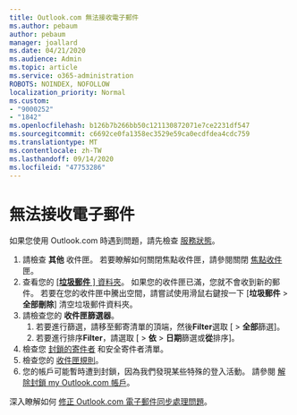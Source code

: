 ```yaml
---
title: Outlook.com 無法接收電子郵件
ms.author: pebaum
author: pebaum
manager: joallard
ms.date: 04/21/2020
ms.audience: Admin
ms.topic: article
ms.service: o365-administration
ROBOTS: NOINDEX, NOFOLLOW
localization_priority: Normal
ms.custom:
- "9000252"
- "1842"
ms.openlocfilehash: b126b7b266bb50c121130872071e7ce2231df547
ms.sourcegitcommit: c6692ce0fa1358ec3529e59ca0ecdfdea4cdc759
ms.translationtype: MT
ms.contentlocale: zh-TW
ms.lasthandoff: 09/14/2020
ms.locfileid: "47753286"
---
```

# <a name="unable-to-receive-email"></a>無法接收電子郵件

如果您使用 Outlook.com 時遇到問題，請先檢查 [服務狀態](https://go.microsoft.com/fwlink/p/?linkid=837482)。

1. 請檢查 **其他** 收件匣。 若要瞭解如何關閉焦點收件匣，請參閱關閉 [焦點收件](https://support.office.com/article/f714d94d-9e63-4217-9ccb-6cb2986aa1b2)匣。 
2. 查看您的 [ [**垃圾郵件** ] 資料夾](https://outlook.live.com/mail/junkemail)。 如果您的收件匣已滿，您就不會收到新的郵件。 若要在您的收件匣中騰出空間，請嘗試使用滑鼠右鍵按一下 [**垃圾郵件**  >  **全部刪除**] 清空垃圾郵件資料夾。
3. 請檢查您的 **收件匣篩選器**。 
    1. 若要進行篩選，請移至郵寄清單的頂端，然後**Filter**選取 [  >  **全部**篩選]。
    2. 若要進行排序**Filter**，請選取 [  >  **依**  >  **日期**篩選或**從**排序]。
4. 檢查您 [封鎖的寄件者](https://outlook.live.com/mail/options/mail/junkEmail) 和安全寄件者清單。
5. 檢查您的 [收件匣規則](https://outlook.live.com/mail/options/mail/rules)。
6. 您的帳戶可能暫時遭到封鎖，因為我們發現某些特殊的登入活動。 請參閱 [解除封鎖 my Outlook.com 帳戶](https://support.office.com/article/f4ad2701-d166-4d8b-8a6a-9af2a1f8a4c4)。

深入瞭解如何 [修正 Outlook.com 電子郵件同步處理問題](https://support.office.com/article/d39e3341-8d79-4bf1-b3c7-ded602233642)。